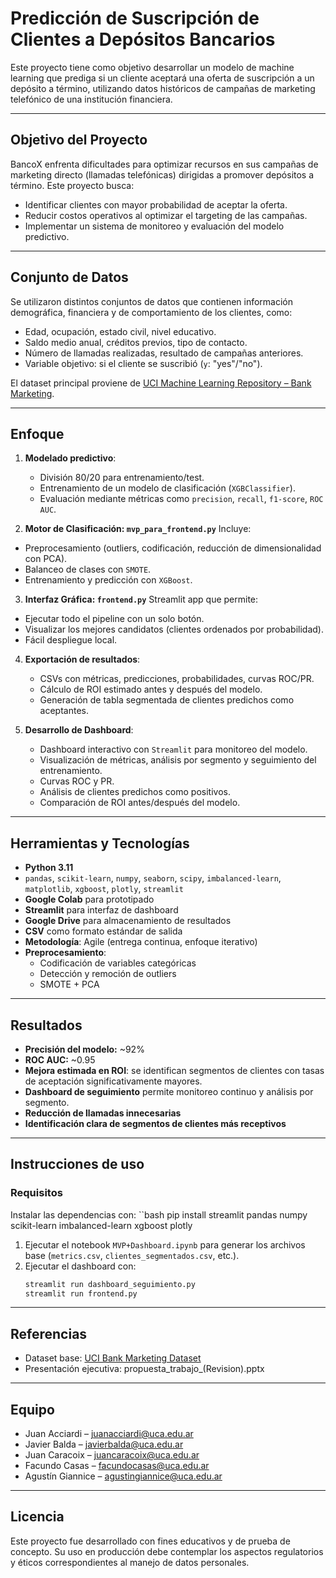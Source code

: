# Predicción de Suscripción de Clientes a Depósitos Bancarios

Este proyecto tiene como objetivo desarrollar un modelo de machine learning que prediga si un cliente aceptará una oferta de suscripción a un depósito a término, utilizando datos históricos de campañas de marketing telefónico de una institución financiera.

---

## Objetivo del Proyecto

BancoX enfrenta dificultades para optimizar recursos en sus campañas de marketing directo (llamadas telefónicas) dirigidas a promover depósitos a término. Este proyecto busca:

- Identificar clientes con mayor probabilidad de aceptar la oferta.
- Reducir costos operativos al optimizar el targeting de las campañas.
- Implementar un sistema de monitoreo y evaluación del modelo predictivo.

---

## Conjunto de Datos

Se utilizaron distintos conjuntos de datos que contienen información demográfica, financiera y de comportamiento de los clientes, como:

- Edad, ocupación, estado civil, nivel educativo.
- Saldo medio anual, créditos previos, tipo de contacto.
- Número de llamadas realizadas, resultado de campañas anteriores.
- Variable objetivo: si el cliente se suscribió (`y`: "yes"/"no").

El dataset principal proviene de [UCI Machine Learning Repository – Bank Marketing](https://archive.ics.uci.edu/dataset/222/bank+marketing).

---

## Enfoque

1. **Modelado predictivo**:
   - División 80/20 para entrenamiento/test.
   - Entrenamiento de un modelo de clasificación (`XGBClassifier`).
   - Evaluación mediante métricas como `precision`, `recall`, `f1-score`, `ROC AUC`.

2. **Motor de Clasificación: `mvp_para_frontend.py`**
Incluye:
- Preprocesamiento (outliers, codificación, reducción de dimensionalidad con PCA).
- Balanceo de clases con `SMOTE`.
- Entrenamiento y predicción con `XGBoost`.

3. **Interfaz Gráfica: `frontend.py`**
Streamlit app que permite:
- Ejecutar todo el pipeline con un solo botón.
- Visualizar los mejores candidatos (clientes ordenados por probabilidad).
- Fácil despliegue local.

4. **Exportación de resultados**:
   - CSVs con métricas, predicciones, probabilidades, curvas ROC/PR.
   - Cálculo de ROI estimado antes y después del modelo.
   - Generación de tabla segmentada de clientes predichos como aceptantes.

5. **Desarrollo de Dashboard**:
   - Dashboard interactivo con `Streamlit` para monitoreo del modelo.
   - Visualización de métricas, análisis por segmento y seguimiento del entrenamiento.
   - Curvas ROC y PR.
   - Análisis de clientes predichos como positivos.
   - Comparación de ROI antes/después del modelo.

---

## Herramientas y Tecnologías

- **Python 3.11**
- `pandas`, `scikit-learn`, `numpy`, `seaborn`, `scipy`, `imbalanced-learn`, `matplotlib`, `xgboost`, `plotly`, `streamlit`
- **Google Colab** para prototipado
- **Streamlit** para interfaz de dashboard
- **Google Drive** para almacenamiento de resultados
- **CSV** como formato estándar de salida
- **Metodología**: Agile (entrega continua, enfoque iterativo)
- **Preprocesamiento**:
  - Codificación de variables categóricas
  - Detección y remoción de outliers
  - SMOTE + PCA
---

## Resultados

- **Precisión del modelo:** ~92%
- **ROC AUC:** ~0.95
- **Mejora estimada en ROI**: se identifican segmentos de clientes con tasas de aceptación significativamente mayores.
- **Dashboard de seguimiento** permite monitoreo continuo y análisis por segmento.
- **Reducción de llamadas innecesarias**
- **Identificación clara de segmentos de clientes más receptivos**

---

## Instrucciones de uso
### Requisitos
Instalar las dependencias con:
``bash
pip install streamlit pandas numpy scikit-learn imbalanced-learn xgboost plotly

1. Ejecutar el notebook `MVP+Dashboard.ipynb` para generar los archivos base (`metrics.csv`, `clientes_segmentados.csv`, etc.).
2. Ejecutar el dashboard con:
   ```bash
   streamlit run dashboard_seguimiento.py
   streamlit run frontend.py

---

## Referencias
   - Dataset base: [UCI Bank Marketing Dataset](https://archive.ics.uci.edu/dataset/222/bank+marketing)
   - Presentación ejecutiva: propuesta_trabajo_(Revision).pptx

---

## Equipo
   - Juan Acciardi – juanacciardi@uca.edu.ar
   - Javier Balda – javierbalda@uca.edu.ar
   - Juan Caracoix – juancaracoix@uca.edu.ar
   - Facundo Casas – facundocasas@uca.edu.ar
   - Agustín Giannice – agustingiannice@uca.edu.ar
   
---

## Licencia

Este proyecto fue desarrollado con fines educativos y de prueba de concepto. Su uso en producción debe contemplar los aspectos regulatorios y éticos correspondientes al manejo de datos personales.
